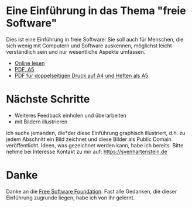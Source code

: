 # Eine Einführung in das Thema "freie Software"

Dies ist eine Einführung in freie Software. Sie soll auch für
Menschen, die sich wenig mit Computern und Software auskennen,
möglichst leicht verständlich sein und nur wesentliche Aspekte
umfassen.

- [Online lesen](https://github.com/sven765/freie-software-einfuehrung/blob/main/freie-software-einfuehrung.md)
- [PDF, A5](https://raw.githubusercontent.com/sven765/freie-software-einfuehrung/main/freie-software-einfuehrung.pdf)
- [PDF für doppelseitigen Druck auf A4 und Heften als A5](https://raw.githubusercontent.com/sven765/freie-software-einfuehrung/main/freie-software-einfuehrung-a4-druck.pdf)

# Nächste Schritte

- Weiteres Feedback einholen und überarbeiten
- mit Bildern illustrieren

Ich suche jemanden, die*der diese Einführung graphisch illustriert,
d.h. zu jedem Abschnitt ein Bild zeichnet und diese Bilder als Public
Domain veröffentlicht. Ideen, was gezeichnet werden kann, habe ich
bereits. Bitte nehme bei Interesse Kontakt zu mir auf:
https://svenhartenstein.de

# Danke

Danke an die [Free Software Foundation](https://www.fsf.org/). Fast
alle Gedanken, die dieser Einführung zugrunde liegen, habe ich von ihr
gelernt.

